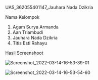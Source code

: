UAS_362055401147_Jauhara Nada Dzikria

Nama Kelompok
1. Agam Surya Armanda
2. Aan Triambudi
3. Jauhara Nada Dzikria
4. Titis Esti Rahayu

Hasil Screenshoot


![Screenshot_2022-03-14-16-53-39-01](https://user-images.githubusercontent.com/100394405/158149269-9901139a-756a-4cc0-9b7a-add33eaf1f04.jpg)


![Screenshot_2022-03-14-16-53-54-60](https://user-images.githubusercontent.com/100394405/158149278-73486dd7-3c4d-4c07-a328-107d3c3f3da8.jpg)


